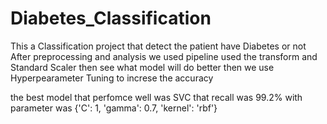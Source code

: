 # Diabetes_Classification
This a Classification project that detect the patient have Diabetes or not 
After preprocessing and analysis we used pipeline used the transform and Standard Scaler then see what model will do better
then we use Hyperpearameter Tuning to increse the  accuracy 

the best model that perfomce well was SVC that recall was 99.2% 
with parameter was {'C': 1, 'gamma': 0.7, 'kernel': 'rbf'}
